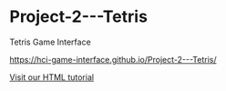 # Project-2---Tetris
Tetris Game Interface

https://hci-game-interface.github.io/Project-2---Tetris/



<p><a href="https://hci-game-interface.github.io/Project-2---Tetris/">Visit our HTML tutorial</a></p>


